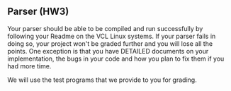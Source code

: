 ## Parser (HW3)

Your parser should be able to be
compiled and run successfully by following your Readme on the VCL
Linux systems.  If your parser fails in doing so, your project won't
be graded further and you will lose all the points. One exception
is that you have DETAILED documents on your implementation, the bugs
in your code and how you plan to fix them if you had more time.

We will use the test programs that we provide to you for grading.